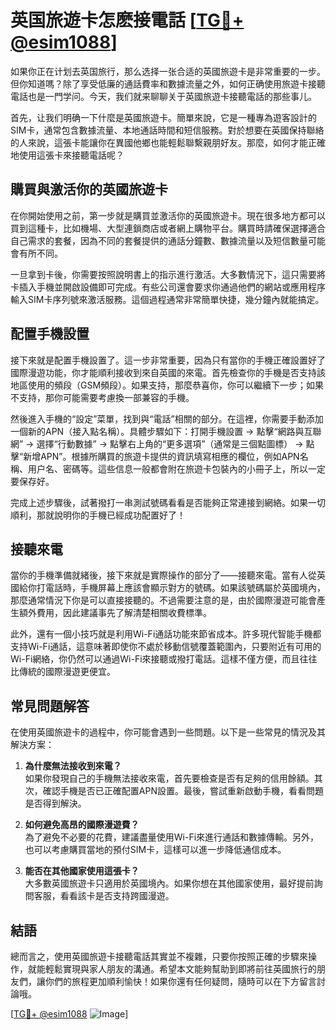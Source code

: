 # 英国旅遊卡怎麽接電話 [[TG💪+ @esim1088](https://t.me/s/esim1088)]

如果你正在计划去英国旅行，那么选择一张合适的英國旅遊卡是非常重要的一步。但你知道嗎？除了享受低廉的通話費率和數據流量之外，如何正确使用旅遊卡接聽電話也是一門学问。今天，我们就来聊聊关于英國旅遊卡接聽電話的那些事儿。

首先，让我们明确一下什麼是英國旅遊卡。簡單來說，它是一種專為遊客設計的SIM卡，通常包含數據流量、本地通話時間和短信服務。對於想要在英國保持聯絡的人來說，這張卡能讓你在異國他鄉也能輕鬆聯繫親朋好友。那麼，如何才能正確地使用這張卡來接聽電話呢？

## 購買與激活你的英國旅遊卡

在你開始使用之前，第一步就是購買並激活你的英國旅遊卡。現在很多地方都可以買到這種卡，比如機場、大型連鎖商店或者網上購物平台。購買時請確保選擇適合自己需求的套餐，因為不同的套餐提供的通話分鐘數、數據流量以及短信數量可能會有所不同。

一旦拿到卡後，你需要按照說明書上的指示進行激活。大多數情況下，這只需要將卡插入手機並開啟設備即可完成。有些公司還會要求你通過他們的網站或應用程序輸入SIM卡序列號來激活服務。這個過程通常非常簡單快捷，幾分鐘內就能搞定。

## 配置手機設置

接下來就是配置手機設置了。這一步非常重要，因為只有當你的手機正確設置好了國際漫遊功能，你才能順利接收到來自英國的來電。首先檢查你的手機是否支持該地區使用的頻段（GSM頻段）。如果支持，那麼恭喜你，你可以繼續下一步；如果不支持，那你可能需要考慮換一部兼容的手機。

然後進入手機的“設定”菜單，找到與“電話”相關的部分。在這裡，你需要手動添加一個新的APN（接入點名稱）。具體步驟如下：打開手機設置 -> 點擊“網路與互聯網” -> 選擇“行動數據” -> 點擊右上角的“更多選項”（通常是三個點圖標） -> 點擊“新增APN”。根據所購買的旅遊卡提供的資訊填寫相應的欄位，例如APN名稱、用户名、密碼等。這些信息一般都會附在旅遊卡包裝內的小冊子上，所以一定要保存好。

完成上述步驟後，試著撥打一串測試號碼看看是否能夠正常連接到網絡。如果一切順利，那就說明你的手機已經成功配置好了！

## 接聽來電

當你的手機準備就緒後，接下來就是實際操作的部分了——接聽來電。當有人從英國給你打電話時，手機屏幕上應該會顯示對方的號碼。如果該號碼屬於英國境內，那麼通常情況下你是可以直接接聽的。不過需要注意的是，由於國際漫遊可能會產生額外費用，因此建議事先了解清楚相關收費標準。

此外，還有一個小技巧就是利用Wi-Fi通話功能來節省成本。許多現代智能手機都支持Wi-Fi通話，這意味著即使你不處於移動信號覆蓋範圍內，只要附近有可用的Wi-Fi網絡，你仍然可以通過Wi-Fi來接聽或撥打電話。這樣不僅方便，而且往往比傳統的國際漫遊更便宜。

## 常見問題解答

在使用英國旅遊卡的過程中，你可能會遇到一些問題。以下是一些常見的情況及其解決方案：

1. **為什麼無法接收到來電？**  
   如果你發現自己的手機無法接收來電，首先要檢查是否有足夠的信用餘額。其次，確認手機是否已正確配置APN設置。最後，嘗試重新啟動手機，看看問題是否得到解決。

2. **如何避免高昂的國際漫遊費？**  
   為了避免不必要的花費，建議盡量使用Wi-Fi來進行通話和數據傳輸。另外，也可以考慮購買當地的預付SIM卡，這樣可以進一步降低通信成本。

3. **能否在其他國家使用這張卡？**  
   大多數英國旅遊卡只適用於英國境內。如果你想在其他國家使用，最好提前詢問客服，看看該卡是否支持跨國漫遊。

## 結語

總而言之，使用英國旅遊卡接聽電話其實並不複雜，只要你按照正確的步驟來操作，就能輕鬆實現與家人朋友的溝通。希望本文能夠幫助到即將前往英國旅行的朋友們，讓你們的旅程更加順利愉快！如果你還有任何疑問，隨時可以在下方留言討論哦。

[[TG💪+ @esim1088](https://t.me/s/esim1088) ![Image](https://i.postimg.cc/4NQfJmqS/Snipaste-2025-05-13-00-14-12.png)]
